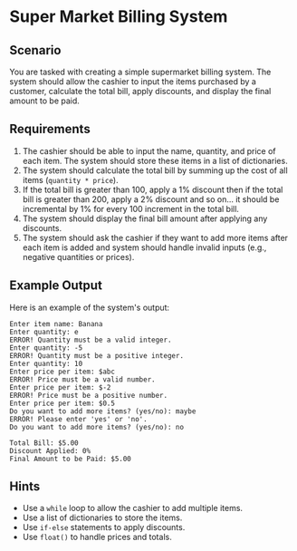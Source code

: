 # Super Market Billing System

## Scenario

You are tasked with creating a simple supermarket billing system. The system should allow the cashier to input the items purchased by a customer, calculate the total bill, apply discounts, and display the final amount to be paid.

## Requirements

1. The cashier should be able to input the name, quantity, and price of each item. The system should store these items in a list of dictionaries.
2. The system should calculate the total bill by summing up the cost of all items (`quantity * price`).
3. If the total bill is greater than 100, apply a 1% discount then if the total bill is greater than 200, apply a 2% discount and so on... it should be incremental by 1% for every 100 increment in the total bill.
4. The system should display the final bill amount after applying any discounts.
5. The system should ask the cashier if they want to add more items after each item is added and system should handle invalid inputs (e.g., negative quantities or prices).

## Example Output

Here is an example of the system's output:

```plaintext
Enter item name: Banana
Enter quantity: e
ERROR! Quantity must be a valid integer.
Enter quantity: -5
ERROR! Quantity must be a positive integer.
Enter quantity: 10
Enter price per item: $abc
ERROR! Price must be a valid number.
Enter price per item: $-2
ERROR! Price must be a positive number.
Enter price per item: $0.5
Do you want to add more items? (yes/no): maybe
ERROR! Please enter 'yes' or 'no'.
Do you want to add more items? (yes/no): no

Total Bill: $5.00
Discount Applied: 0%
Final Amount to be Paid: $5.00
```

## Hints

- Use a `while` loop to allow the cashier to add multiple items.
- Use a list of dictionaries to store the items.
- Use `if-else` statements to apply discounts.
- Use `float()` to handle prices and totals.